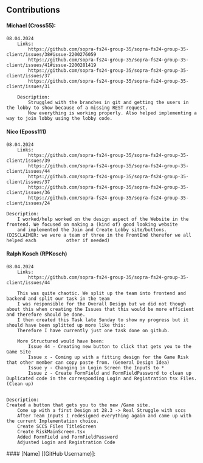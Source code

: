 ## Contributions  

#### Michael (Cross55):  

    08.04.2024
        Links:  
            https://github.com/sopra-fs24-group-35/sopra-fs24-group-35-client/issues/38#issue-2200276059
            https://github.com/sopra-fs24-group-35/sopra-fs24-group-35-client/issues/41#issue-2200281419
            https://github.com/sopra-fs24-group-35/sopra-fs24-group-35-client/issues/37
            https://github.com/sopra-fs24-group-35/sopra-fs24-group-35-client/issues/31

        Description:  
            Struggled with the branches in git and getting the users in the lobby to show because of a missing REST request.  
            Now everything is working properly. Also helped implementing a way to join lobby using the lobby code. 


#### Nico (Eposs111)

    08.04.2024
        Links: 
            https://github.com/sopra-fs24-group-35/sopra-fs24-group-35-client/issues/39
            https://github.com/sopra-fs24-group-35/sopra-fs24-group-35-client/issues/44
            https://github.com/sopra-fs24-group-35/sopra-fs24-group-35-client/issues/37
            https://github.com/sopra-fs24-group-35/sopra-fs24-group-35-client/issues/36
            https://github.com/sopra-fs24-group-35/sopra-fs24-group-35-client/issues/24

    Description:
        I worked/help worked on the design aspect of the Website in the frontend. We focused on making a (kind of) good looking website
        and implemented the Join and Create Lobby site/buttons. (DISCLAIMER: we were a team of three in the FrontEnd therefor we all helped each           other if needed)


#### Ralph Kosch (RPKosch)

    08.04.2024
        Links: 
            https://github.com/sopra-fs24-group-35/sopra-fs24-group-35-client/issues/44
        
        This was quite chaotic. We split up the team into frontend and backend and split our task in the team
        I was responsible for the Overall Design but we did not though about this when creating the Issues that this would be more efficient and therefore should be done.
        I then created this Task late Sunday to show my progress but it should have been splitted up more like this:
        Therefore I have currently just one task done on github.

        More Structured would have been:
            Issue 44 - Creating new button to click that gets you to the Game Site
            Issue x - Coming up with a fitting design for the Game Risk that other member can copy paste from. (General Design Idea)
            Issue y - Changing in Login Screen the Inputs to *
            Issue z - Create FormField and FormFieldPassword to clean up Duplicated code in the corresponding Login and Registration tsx Files. (Clean up)


    Description:
    Created a button that gets you to the new /Game site.
        Come up with a first Design at 28.3 -> Real Struggle with sccs
        After Team Inputs I redesigned everything again and came up with the current Implementation choice.
        Create SCCS Files TitleScreen
        Create RiskMainScreen.tsx
        Added FormField and FormFieldPassword
        Adjusted Login and Registration Code


#### [Name] [(GitHub Username)]:

